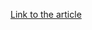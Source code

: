 [Link to the article](https://fortinet.com/blog/threat-research/to-joke-or-not-to-joke-covid-22-brings-disaster-to-mbr)
